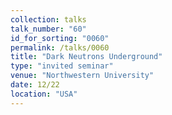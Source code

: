 ```yaml
---
collection: talks
talk_number: "60"
id_for_sorting: "0060"
permalink: /talks/0060
title: "Dark Neutrons Underground" 
type: "invited seminar"
venue: "Northwestern University"
date: 12/22
location: "USA"
---
```

